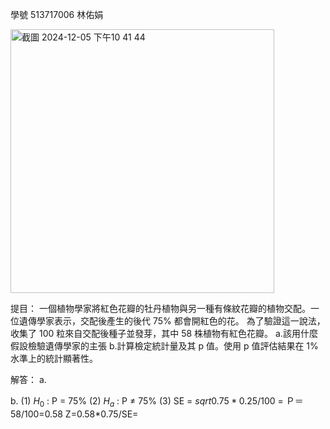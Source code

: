 學號 513717006 林佑娟

<img width="422" alt="截圖 2024-12-05 下午10 41 44" src="https://github.com/user-attachments/assets/5b955d8e-10cd-4405-b7d3-934b872455b6">

提目：
一個植物學家將紅色花瓣的牡丹植物與另一種有條紋花瓣的植物交配。一位遺傳學家表示，交配後產生的後代 75% 都會開紅色的花。
為了驗證這一說法，收集了 100 粒來自交配後種子並發芽，其中 58 株植物有紅色花瓣。
a.該用什麼假設檢驗遺傳學家的主張
b.計算檢定統計量及其 p 值。使用 p 值評估結果在 1% 水準上的統計顯著性。

解答：
a.

b.
(1)  $H_0$ : P = 75%
(2)  $H_a$ : P $\ne$ 75%
(3)  SE = $sqrt{0.75*0.25/100}$ = 
     Ｐ＝58/100=0.58
     Z=0.58*0.75/SE=
